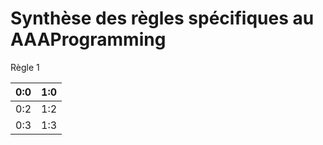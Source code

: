 # Synthèse des règles spécifiques au AAAProgramming





Règle 1

| 0:0 | 1:0 |
| -- | -- |
| 0:2 | 1:2 |
| 0:3 | 1:3 |



